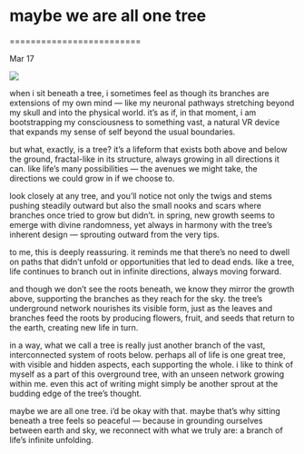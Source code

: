 # maybe we are all one tree

=========================

Mar 17


![](https://images.squarespace-cdn.com/content/v1/65bbdff6ba324b0d91b17a19/a90e6b35-e18c-49cb-84b5-46e0d5c87bf2/treepositivity_trans.png)

when i sit beneath a tree, i sometimes feel as though its branches are extensions of my own mind — like my neuronal pathways stretching beyond my skull and into the physical world. it’s as if, in that moment, i am bootstrapping my consciousness to something vast, a natural VR device that expands my sense of self beyond the usual boundaries.

but what, exactly, is a tree? it’s a lifeform that exists both above and below the ground, fractal-like in its structure, always growing in all directions it can. like life’s many possibilities — the avenues we might take, the directions we could grow in if we choose to.

look closely at any tree, and you’ll notice not only the twigs and stems pushing steadily outward but also the small nooks and scars where branches once tried to grow but didn’t. in spring, new growth seems to emerge with divine randomness, yet always in harmony with the tree’s inherent design — sprouting outward from the very tips.

to me, this is deeply reassuring. it reminds me that there’s no need to dwell on paths that didn’t unfold or opportunities that led to dead ends. like a tree, life continues to branch out in infinite directions, always moving forward.

and though we don’t see the roots beneath, we know they mirror the growth above, supporting the branches as they reach for the sky. the tree’s underground network nourishes its visible form, just as the leaves and branches feed the roots by producing flowers, fruit, and seeds that return to the earth, creating new life in turn.

in a way, what we call a tree is really just another branch of the vast, interconnected system of roots below. perhaps all of life is one great tree, with visible and hidden aspects, each supporting the whole. i like to think of myself as a part of this overground tree, with an unseen network growing within me. even this act of writing might simply be another sprout at the budding edge of the tree’s thought.

maybe we are all one tree. i’d be okay with that. maybe that’s why sitting beneath a tree feels so peaceful — because in grounding ourselves between earth and sky, we reconnect with what we truly are: a branch of life’s infinite unfolding.